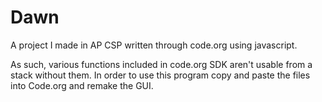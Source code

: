 # Dawn
A project I made in AP CSP written through code.org using javascript.

As such, various functions included in code.org SDK aren't usable from a stack without them.
In order to use this program copy and paste the files into Code.org and remake the GUI.
